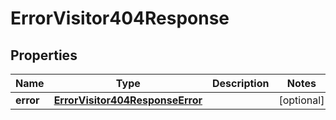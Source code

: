 

# ErrorVisitor404Response


## Properties

| Name | Type | Description | Notes |
|------------ | ------------- | ------------- | -------------|
|**error** | [**ErrorVisitor404ResponseError**](ErrorVisitor404ResponseError.md) |  |  [optional] |



